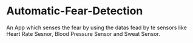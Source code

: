 # Automatic-Fear-Detection
An App which senses the fear by using the datas fead by te sensors like Heart Rate Sesnor, Blood Pressure Sensor and Sweat Sensor.
